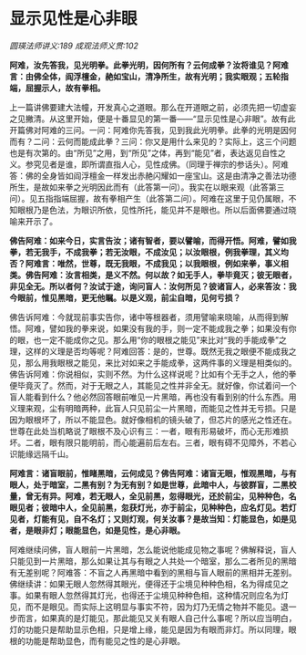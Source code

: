 # 显示见性是心非眼
_圆瑛法师讲义:189 成观法师义贯:102_

**阿难，汝先答我，见光明拳。此拳光明，因何所有？云何成拳？汝将谁见？阿难言：由佛全体，阎浮檀金，赩如宝山，清净所生，故有光明；我实眼观；五轮指端，屈握示人，故有拳相。**

上一篇讲佛要建大法幢，开发真心之道眼。那么在开道眼之前，必须先把一切虚妄之见撇清。从这里开始，便是十番显见的第一番——“显示见性是心非眼”。故有此开篇佛对阿难的三问。一问：阿难你先答我，见到我此光明拳。此拳的光明是因何而有？二问：云何而能成此拳？三问：你又是用什么来见的？实际上，这三个问题也是有次第的。由“所见”之用，到“所见”之体，再到“能见”者，表达返见自性之义。参究见者是谁，即所谓直指人心，见性成佛。（同理于禅宗的参话头）。阿难答：佛的全身皆如阎浮檀金一样发出赤赩闪耀如一座宝山。这是由清净之善法功德所生，是故如来拳之光明因此而有（此答第一问）。我实在以眼来观（此答第三问）。见五指指端屈握，故有拳相产生（此答第二问）。阿难在这里于见仍属眼，不知眼根乃是色法，为眼识所依，见性所托，能见并不是眼也。所以后面佛要通过晓喻来开示了。

**佛告阿难：如来今日，实言告汝；诸有智者，要以譬喻，而得开悟。阿难，譬如我拳，若无我手，不成我拳；若无汝眼，不成汝见；以汝眼根，例我拳理，其义均否？阿难言：唯然，世尊，既无我眼，不成我见；以我眼根，例如来拳，事义相类。佛告阿难：汝言相类，是义不然。何以故？如无手人，拳毕竟灭；彼无眼者，非见全无。所以者何？汝试于途，询问盲人：汝何所见？彼诸盲人，必来答汝：我今眼前，惟见黑暗，更无他瞩。以是义观，前尘自暗，见何亏损？**

佛告诉阿难：今就现前事实告你，诸中等根器者，须用譬喻来晓喻，从而得到解悟。阿难，譬如我的拳来说，如果没有我的手，则一定不能成我之拳；如果没有你的眼，也一定不能成你之见。那么用“你的眼根之能见”来比对“我的手能成拳”之理，这样的义理是否均等呢？阿难回答：是的，世尊。既然无我之眼便不能成我之见，那么用我眼根之能见，来比对如来之手能成拳，这两件事的义理是相类似的。佛告诉阿难：你说相似，实则不然。为什么这样说呢？比如有个无手之人，他的拳便毕竟灭了。然而，对于无眼之人，其能见之性并非全无。就好像，你试着问一个盲人能看到什么？他必然回答眼前唯见一片黑暗，再也没有看到别的什么东西。用义理来观，尘有明暗两种，此盲人只见前尘一片黑暗，而能见之性并无亏损。只是因为眼根坏了，所以不能显色。就好像相机的镜头破了，但芯片的感光之性还在。世尊在此处当机略说了眼根不及心识有三：一者，眼有形易破坏，而心无形难损坏。二者，眼有限只能明前，而心能遍前后左右。三者，眼有碍不见障外，不若心识能缘远隔千山。


**阿难言：诸盲眼前，惟睹黑暗，云何成见？佛告阿难：诸盲无眼，惟观黑暗，与有眼人，处于暗室，二黑有别？为无有别？如是世尊，此暗中人，与彼群盲，二黑校量，曾无有异。阿难，若无眼人，全见前黑，忽得眼光，还於前尘，见种种色，名眼见者；彼暗中人，全见前黑，忽获灯光，亦于前尘，见种种色，应名灯见。若灯见者，灯能有见，自不名灯；又则灯观，何关汝事？是故当知：灯能显色，如是见者，是眼非灯；眼能显色，如是见性，是心非眼。**

阿难继续问佛，盲人眼前一片黑暗，怎么能说他能成见物之事呢？佛解释说，盲人只能见到一片黑暗，那么如果让其与有眼之人共处一个暗室，那么二者所见的黑暗有无差别呢？阿难答：不盲之人再黑暗中看到的黑相与盲人眼前的黑相并无差别。佛继续讲：如果无眼人忽然得其眼光，便得还于尘境见种种色相，名为得成见之事。如果有眼人忽然得其灯光，也得还于尘境见种种色相，这种情况则应名为灯见，而不是眼见。而实际上这明显与事实不符，因为灯乃无情之物并不能见。退一步而言，如果真的是灯能见，那此能见又关有眼人自己什么事呢？所以应当明白，灯的功能只是帮助显示色相，只是增上缘，能见是因为有眼而非灯。所以同理，眼根的功能是帮助显色，而有能见之性的是心非眼。

